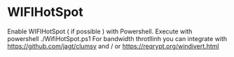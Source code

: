 # WIFIHotSpot
Enable WIFIHotSpot ( if possible ) with Powershell.
Execute with  
powershell ./WifiHotSpot.ps1
For bandwidth throtllinh you can integrate with https://github.com/jagt/clumsy and / or https://reqrypt.org/windivert.html 
